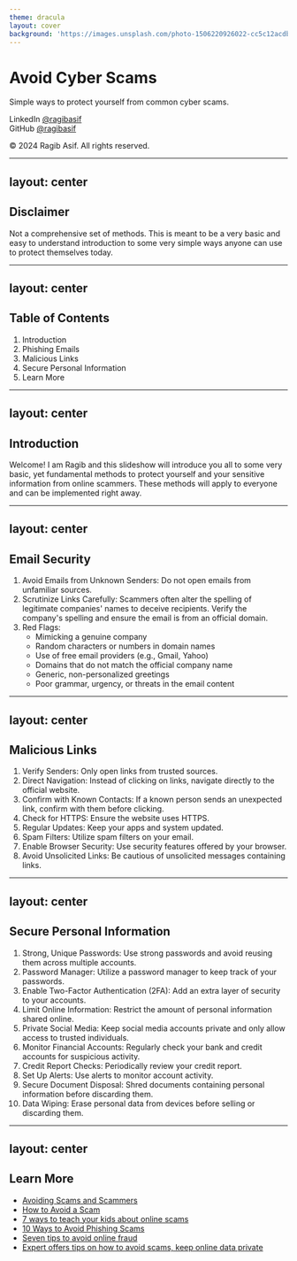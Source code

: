 ```yaml
---
theme: dracula
layout: cover
background: 'https://images.unsplash.com/photo-1506220926022-cc5c12acdb35?q=80&w=2070&auto=format&fit=crop&ixlib=rb-4.0.3&ixid=M3wxMjA3fDB8MHxwaG90by1wYWdlfHx8fGVufDB8fHx8fA%3D%3D'
---
```


# Avoid Cyber Scams

Simple ways to protect yourself from common cyber scams.

LinkedIn [@ragibasif](https://www.linkedin.com/in/ragibasif/)  
GitHub [@ragibasif](https://github.com/ragibasif)  

&copy; 2024 Ragib Asif. All rights reserved.

---
layout: center
---

## Disclaimer

Not a comprehensive set of methods. This is meant to be a very basic and easy to understand introduction to some very simple ways anyone can use to protect themselves today.

---
layout: center
---

## Table of Contents

1. Introduction
2. Phishing Emails
3. Malicious Links
4. Secure Personal Information
5. Learn More


---
layout: center
---

## Introduction

Welcome! I am Ragib and this slideshow will introduce you all to some very basic, yet fundamental methods to protect yourself and your sensitive information from online scammers. These methods will apply to everyone and can be implemented right away.

---
layout: center
---

## Email Security

1. Avoid Emails from Unknown Senders: Do not open emails from unfamiliar sources.
2. Scrutinize Links Carefully: Scammers often alter the spelling of legitimate companies' names to deceive recipients. Verify the company's spelling and ensure the email is from an official domain.
3. Red Flags:
    - Mimicking a genuine company
    - Random characters or numbers in domain names
    - Use of free email providers (e.g., Gmail, Yahoo)
    - Domains that do not match the official company name
    - Generic, non-personalized greetings
    - Poor grammar, urgency, or threats in the email content

---
layout: center
---

## Malicious Links

1. Verify Senders: Only open links from trusted sources.
2. Direct Navigation: Instead of clicking on links, navigate directly to the official website.
3. Confirm with Known Contacts: If a known person sends an unexpected link, confirm with them before clicking.
4. Check for HTTPS: Ensure the website uses HTTPS.
5. Regular Updates: Keep your apps and system updated.
6. Spam Filters: Utilize spam filters on your email.
7. Enable Browser Security: Use security features offered by your browser.
8. Avoid Unsolicited Links: Be cautious of unsolicited messages containing links.

---
layout: center
---

## Secure Personal Information

1. Strong, Unique Passwords: Use strong passwords and avoid reusing them across multiple accounts.
2. Password Manager: Utilize a password manager to keep track of your passwords.
3. Enable Two-Factor Authentication (2FA): Add an extra layer of security to your accounts.
4. Limit Online Information: Restrict the amount of personal information shared online.
5. Private Social Media: Keep social media accounts private and only allow access to trusted individuals.
6. Monitor Financial Accounts: Regularly check your bank and credit accounts for suspicious activity.
7. Credit Report Checks: Periodically review your credit report.
8. Set Up Alerts: Use alerts to monitor account activity.
9. Secure Document Disposal: Shred documents containing personal information before discarding them.
10. Data Wiping: Erase personal data from devices before selling or discarding them.

---
layout: center
---

## Learn More

- [Avoiding Scams and Scammers](https://www.fdic.gov/resources/consumers/consumer-news/2021-10.html)
- [How to Avoid a Scam](https://consumer.ftc.gov/articles/how-avoid-scam)
- [7 ways to teach your kids about online scams](https://us.norton.com/blog/online-scams/teach-your-kids-to-avoid-online-scams)
- [10 Ways to Avoid Phishing Scams](https://www.phishing.org/10-ways-to-avoid-phishing-scams)
- [Seven tips to avoid online fraud](https://www.centralbank.net/personal/security/security-news/seven-tips-to-avoid-online-fraud/)
- [Expert offers tips on how to avoid scams, keep online data private](https://www.aetc.af.mil/News/Article-Display/Article/3655610/expert-offers-tips-on-how-to-avoid-scams-keep-online-data-private/)
